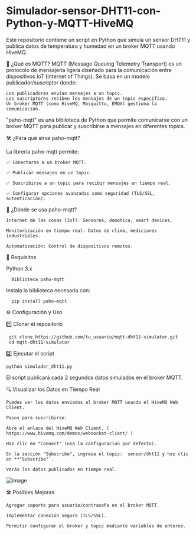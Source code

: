 # Simulador-sensor-DHT11-con-Python-y-MQTT-HiveMQ


Este repositorio contiene un script en Python que simula un sensor DHT11 y publica datos de temperatura y humedad en un broker MQTT usando HiveMQ.

📌 ¿Qué es MQTT?
MQTT (Message Queuing Telemetry Transport) es un protocolo de mensajería ligera diseñado para la comunicación entre dispositivos IoT (Internet of Things). 
Se basa en un modelo publicador/suscriptor donde:

    Los publicadores envían mensajes a un topic.
    Los suscriptores reciben los mensajes de un topic específico.
    Un broker MQTT (como HiveMQ, Mosquitto, EMQX) gestiona la comunicación.

"paho-mqtt" es una biblioteca de Python que permite comunicarse con un broker MQTT para publicar y suscribirse a mensajes en diferentes topics.



🛠 ¿Para qué sirve paho-mqtt?

La librería paho-mqtt permite:

    ✅ Conectarse a un broker MQTT.

    ✅ Publicar mensajes en un topic.

    ✅ Suscribirse a un topic para recibir mensajes en tiempo real.

    ✅ Configurar opciones avanzadas como seguridad (TLS/SSL, autenticación).


🚀 ¿Dónde se usa paho-mqtt?

    Internet de las cosas (IoT): Sensores, domótica, smart devices.
  
    Monitorización en tiempo real: Datos de clima, mediciones industriales.
  
    Automatización: Control de dispositivos remotos.

📌 Requisitos

Python 3.x

      Biblioteca paho-mqtt


Instala la biblioteca necesaria con:

      pip install paho-mqtt      


⚙️ Configuración y Uso

1️⃣ Clonar el repositorio

     git clone https://github.com/tu_usuario/mqtt-dht11-simulator.git
     cd mqtt-dht11-simulator

2️⃣ Ejecutar el script

    python simulador_dht11.py

El script publicará cada 2 segundos datos simulados en el broker MQTT.



🔍 Visualizar los Datos en Tiempo Real

    Puedes ver los datos enviados al broker MQTT usando el HiveMQ Web Client.

    Pasos para suscribirse:

    Abre el enlace del HiveMQ Web Client. ( https://www.hivemq.com/demos/websocket-client/ )

    Haz clic en "Connect" (usa la configuración por defecto).

    En la sección "Subscribe", ingresa el topic:  sensor/dht11 y haz clic en **"Subscribe"`.

    Verás los datos publicados en tiempo real.
![image](https://github.com/user-attachments/assets/f295bdbc-0cb1-4cf3-93a5-849ec0777424)

🛠 Posibles Mejoras

    Agregar soporte para usuario/contraseña en el broker MQTT.

    Implementar conexión segura (TLS/SSL).

    Permitir configurar el broker y topic mediante variables de entorno.
